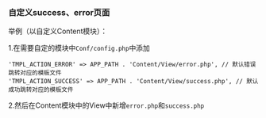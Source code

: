 ### 自定义success、error页面

举例（以自定义Content模块）： 

1.在需要自定的模块中`Conf/config.php`中添加

```
'TMPL_ACTION_ERROR' => APP_PATH . 'Content/View/error.php', // 默认错误跳转对应的模板文件
'TMPL_ACTION_SUCCESS' => APP_PATH . 'Content/View/success.php', // 默认成功跳转对应的模板文件
```

2.然后在Content模块中的View中新增`error.php`和`success.php`
